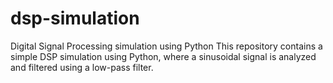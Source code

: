 # dsp-simulation
Digital Signal Processing simulation using Python
This repository contains a simple DSP simulation using Python, where a sinusoidal signal is analyzed and filtered using a low-pass filter.